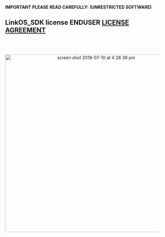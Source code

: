 **IMPORTANT PLEASE READ CAREFULLY:**
**(UNRESTRICTED SOFTWARE)** 
##  LinkOS_SDK license ENDUSER [LICENSE AGREEMENT](http://link-os.github.io/Zebra_SDK_EULA.pdf)
<br/>
<br/>

<p align="center">
 
<img width="577" alt="screen shot 2018-07-10 at 4 28 38 pm" src="https://user-images.githubusercontent.com/41017424/42538744-66addb7a-845e-11e8-9d45-99cbd48f22d7.png">

</p>
